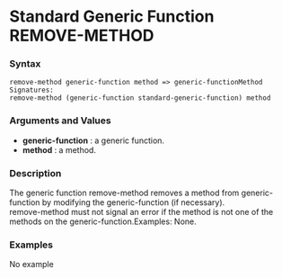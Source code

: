 <!-- Generated on 05/10/2020 by https://github.com/anto2oo/clhs-evolved -->

# Standard Generic Function REMOVE-METHOD

### Syntax
`remove-method generic-function method => generic-functionMethod Signatures:`  
`remove-method (generic-function standard-generic-function) method`  


### Arguments and Values
- **generic-function** : a generic function.   
- **method** : a method.   


### Description
The generic function remove-method removes a method from generic-function by modifying the generic-function (if necessary).  
remove-method must not signal an error if the method is not one of the methods on the generic-function.Examples: None.



### Examples
No example  

